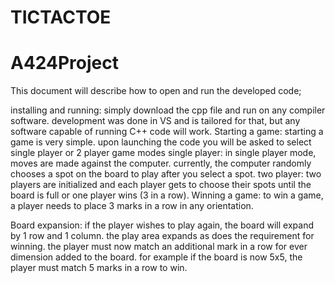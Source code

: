 # TICTACTOE
# A424Project
This document will describe how to open and run the developed code;

installing and running: 
simply download the cpp file and run on any compiler software. development was done in VS and is tailored for that, but any software capable of running C++ code will work.
Starting a game:
starting a game is very simple. upon launching the code you will be asked to select single player or 2 player game modes
  single player: in single player mode, moves are made against the computer. currently, the computer randomly chooses a spot on the board to play after you select a spot.
  two player: two players are initialized and each player gets to choose their spots until the board is full or one player wins (3 in a row). 
Winning a game: to win a game, a player needs to place 3 marks in a row in any orientation.

Board expansion: 
if the player wishes to play again, the board will expand by 1 row and 1 column. the play area expands as does the requirement for winning. the player must now match an additional mark in a row for ever dimension added to the board. for example if the board is now 5x5, the player must match 5 marks in a row to win. 
